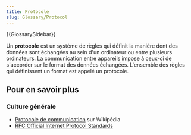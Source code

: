 ```yaml
---
title: Protocole
slug: Glossary/Protocol
---
```


{{GlossarySidebar}}

Un **protocole** est un système de règles qui définit la manière dont des données sont échangées au sein d'un ordinateur ou entre plusieurs ordinateurs. La communication entre appareils impose à ceux-ci de s'accorder sur le format des données échangées. L'ensemble des règles qui définissent un format est appelé un protocole.

## Pour en savoir plus

### Culture générale

- [Protocole de communication](https://fr.wikipedia.org/wiki/Protocole_de_communication) sur Wikipédia
- [RFC Official Internet Protocol Standards](https://www.rfc-editor.org/search/standards.php)
